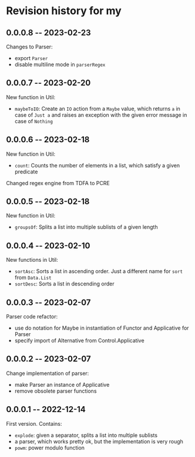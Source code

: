 # Revision history for my

## 0.0.0.8 -- 2023-02-23

Changes to Parser:

* export `Parser`
* disable multiline mode in `parserRegex`

## 0.0.0.7 -- 2023-02-20

New function in Util:

* `maybeToIO`: Create an `IO` action from a `Maybe` value, which returns `a` in
  case of `Just a` and raises an exception with the given error message in case
  of `Nothing`

## 0.0.0.6 -- 2023-02-18

New function in Util:

* `count`: Counts the number of elements in a list, which satisfy a given predicate

Changed regex engine from TDFA to PCRE

## 0.0.0.5 -- 2023-02-18

New function in Util:

* `groupsOf`: Splits a list into multiple sublists of a given length

## 0.0.0.4 -- 2023-02-10

New functions in Util:

* `sortAsc`: Sorts a list in ascending order. Just a different name for `sort` from `Data.List`
* `sortDesc`: Sorts a list in descending order

## 0.0.0.3 -- 2023-02-07

Parser code refactor:

* use do notation for Maybe in instantiation of Functor and Applicative for Parser
* specify import of Alternative from Control.Applicative

## 0.0.0.2 -- 2023-02-07

Change implementation of parser:

* make Parser an instance of Applicative
* remove obsolete parser functions

## 0.0.0.1 -- 2022-12-14

First version. Contains:

* `explode`: given a separator, splits a list into multiple sublists
* a parser, which works pretty ok, but the implementation is very rough
* `powm`: power modulo function
